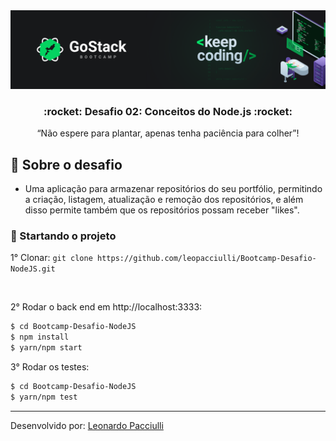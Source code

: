 <img alt="GoStack" src="./src/assets/gostack.png" />

<h3 align="center">
   :rocket: Desafio 02: Conceitos do Node.js :rocket:
</h3>

<p align="center">“Não espere para plantar, apenas tenha paciência para colher”!</blockquote>

<br>

## :rocket: Sobre o desafio

- Uma aplicação para armazenar repositórios do seu portfólio, permitindo a criação, listagem, atualização e remoção dos repositórios, e além disso permite também que os repositórios possam receber "likes".

### :checkered_flag: Startando o projeto

1° Clonar: `git clone https://github.com/leopacciulli/Bootcamp-Desafio-NodeJS.git`

<br>

2° Rodar o back end em http://localhost:3333:

```sh
$ cd Bootcamp-Desafio-NodeJS 
$ npm install
$ yarn/npm start
```

3° Rodar os testes:

```sh
$ cd Bootcamp-Desafio-NodeJS 
$ yarn/npm test
```

---

Desenvolvido por: [Leonardo Pacciulli](https://www.linkedin.com/in/leonardo-pacciulli-a4b86a92/)